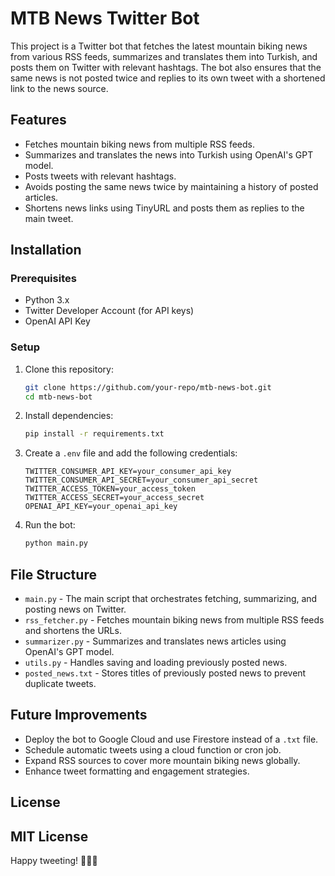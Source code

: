 # MTB News Twitter Bot

This project is a Twitter bot that fetches the latest mountain biking news from various RSS feeds, summarizes and translates them into Turkish, and posts them on Twitter with relevant hashtags. The bot also ensures that the same news is not posted twice and replies to its own tweet with a shortened link to the news source.

## Features
- Fetches mountain biking news from multiple RSS feeds.
- Summarizes and translates the news into Turkish using OpenAI's GPT model.
- Posts tweets with relevant hashtags.
- Avoids posting the same news twice by maintaining a history of posted articles.
- Shortens news links using TinyURL and posts them as replies to the main tweet.

## Installation

### Prerequisites
- Python 3.x
- Twitter Developer Account (for API keys)
- OpenAI API Key

### Setup
1. Clone this repository:
   ```sh
   git clone https://github.com/your-repo/mtb-news-bot.git
   cd mtb-news-bot
   ```
2. Install dependencies:
   ```sh
   pip install -r requirements.txt
   ```
3. Create a `.env` file and add the following credentials:
   ```env
   TWITTER_CONSUMER_API_KEY=your_consumer_api_key
   TWITTER_CONSUMER_API_SECRET=your_consumer_api_secret
   TWITTER_ACCESS_TOKEN=your_access_token
   TWITTER_ACCESS_SECRET=your_access_secret
   OPENAI_API_KEY=your_openai_api_key
   ```
4. Run the bot:
   ```sh
   python main.py
   ```

## File Structure
- `main.py` - The main script that orchestrates fetching, summarizing, and posting news on Twitter.
- `rss_fetcher.py` - Fetches mountain biking news from multiple RSS feeds and shortens the URLs.
- `summarizer.py` - Summarizes and translates news articles using OpenAI's GPT model.
- `utils.py` - Handles saving and loading previously posted news.
- `posted_news.txt` - Stores titles of previously posted news to prevent duplicate tweets.

## Future Improvements
- Deploy the bot to Google Cloud and use Firestore instead of a `.txt` file.
- Schedule automatic tweets using a cloud function or cron job.
- Expand RSS sources to cover more mountain biking news globally.
- Enhance tweet formatting and engagement strategies.

## License
MIT License
---

Happy tweeting! 🚵‍♂️🔥

